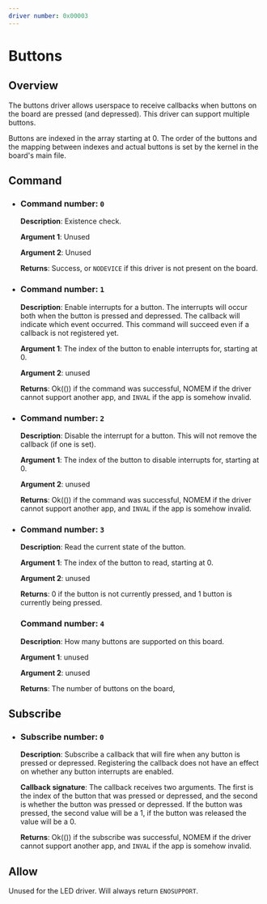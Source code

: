 ```yaml
---
driver number: 0x00003
---
```


# Buttons

## Overview

The buttons driver allows userspace to receive callbacks when buttons on the
board are pressed (and depressed). This driver can support multiple buttons.

Buttons are indexed in the array starting at 0. The order of the buttons and the
mapping between indexes and actual buttons is set by the kernel in the board's
main file.

## Command

  * ### Command number: `0`

    **Description**: Existence check.

    **Argument 1**: Unused

    **Argument 2**: Unused

    **Returns**: Success, or `NODEVICE` if this driver is not present on the board.

  * ### Command number: `1`

    **Description**: Enable interrupts for a button. The interrupts will occur
    both when the button is pressed and depressed. The callback will indicate
    which event occurred. This command will succeed even if a callback is
    not registered yet.

    **Argument 1**: The index of the button to enable interrupts for, starting at
    0.

    **Argument 2**: unused

    **Returns**: Ok(()) if the command was successful, NOMEM if the driver
    cannot support another app, and `INVAL` if the app is somehow invalid.

  * ### Command number: `2`

    **Description**: Disable the interrupt for a button. This will not remove
    the callback (if one is set).

    **Argument 1**: The index of the button to disable interrupts for, starting at
    0.

    **Argument 2**: unused

    **Returns**: Ok(()) if the command was successful, NOMEM if the driver
    cannot support another app, and `INVAL` if the app is somehow invalid.

  * ### Command number: `3`

    **Description**: Read the current state of the button.

    **Argument 1**: The index of the button to read, starting at 0.

    **Argument 2**: unused

    **Returns**: 0 if the button is not currently pressed, and 1 button is
    currently being pressed.

    ### Command number: `4`
    
    **Description**: How many buttons are supported on this board.

    **Argument 1**: unused

    **Argument 2**: unused

    **Returns**: The number of buttons on the board,

## Subscribe

  * ### Subscribe number: `0`

    **Description**: Subscribe a callback that will fire when any button is
    pressed or depressed. Registering the callback does not have an effect on
    whether any button interrupts are enabled.

    **Callback signature**: The callback receives two arguments. The first is
    the index of the button that was pressed or depressed, and the second is
    whether the button was pressed or depressed. If the button was pressed,
    the second value will be a 1, if the button was released the value will be
    a 0.

    **Returns**: Ok(()) if the subscribe was successful, NOMEM if the driver
    cannot support another app, and `INVAL` if the app is somehow invalid.

## Allow

Unused for the LED driver. Will always return `ENOSUPPORT`.

